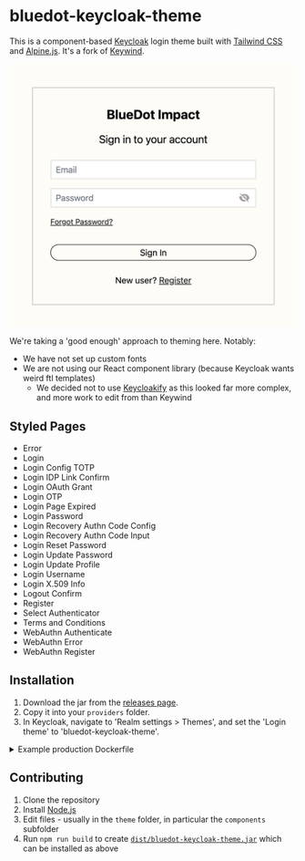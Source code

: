 # bluedot-keycloak-theme

This is a component-based [Keycloak](https://www.keycloak.org/) login theme built with [Tailwind CSS](https://github.com/tailwindlabs/tailwindcss) and [Alpine.js](https://github.com/alpinejs/alpine). It's a fork of [Keywind](https://github.com/lukin/keywind).

![Screenshot of styled login page](./preview.png)

We're taking a 'good enough' approach to theming here. Notably:
- We have not set up custom fonts
- We are not using our React component library (because Keycloak wants weird ftl templates)
  - We decided not to use [Keycloakify](https://www.keycloakify.dev/) as this looked far more complex, and more work to edit from than Keywind

## Styled Pages

- Error
- Login
- Login Config TOTP
- Login IDP Link Confirm
- Login OAuth Grant
- Login OTP
- Login Page Expired
- Login Password
- Login Recovery Authn Code Config
- Login Recovery Authn Code Input
- Login Reset Password
- Login Update Password
- Login Update Profile
- Login Username
- Login X.509 Info
- Logout Confirm
- Register
- Select Authenticator
- Terms and Conditions
- WebAuthn Authenticate
- WebAuthn Error
- WebAuthn Register

## Installation

1. Download the jar from the [releases page](https://github.com/bluedot/bluedot-keycloak-theme/releases).
2. Copy it into your `providers` folder.
3. In Keycloak, navigate to 'Realm settings > Themes', and set the 'Login theme' to 'bluedot-keycloak-theme'.

<details>
<summary>Example production Dockerfile</summary>

```dockerfile
FROM quay.io/keycloak/keycloak:latest as base

### Build
FROM base as builder
WORKDIR /opt/keycloak
ENV KC_DB=postgres
COPY ./src/bluedot-keycloak-theme.jar /opt/keycloak/providers
RUN /opt/keycloak/bin/kc.sh build

### Final image
FROM base
COPY --from=builder /opt/keycloak/ /opt/keycloak/
ENV KEYCLOAK_ADMIN=admin
ENTRYPOINT ["/opt/keycloak/bin/kc.sh"]
CMD [ "start", "--optimized" ]
```

</details>

## Contributing

1. Clone the repository
2. Install [Node.js](https://nodejs.org/)
3. Edit files - usually in the `theme` folder, in particular the `components` subfolder
4. Run `npm run build` to create [`dist/bluedot-keycloak-theme.jar`](./out/bluedot-keycloak-theme.jar) which can be installed as above
